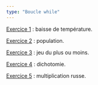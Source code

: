 ```yaml
---
type: "Boucle while"
---
```

[Exercice 1](exercices/bouclewhile/bouclewhile-01.html) : baisse de température.

[Exercice 2](exercices/bouclewhile/bouclewhile-02.html) : population.

[Exercice 3](exercices/bouclewhile/bouclewhile-03.html) : jeu du plus ou moins.

[Exercice 4](exercices/bouclewhile/bouclewhile-04.html) : dichotomie.

[Exercice 5](exercices/bouclewhile/bouclewhile-05.html) : multiplication russe.
